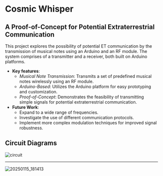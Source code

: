 # Cosmic Whisper 
## A Proof-of-Concept for Potential Extraterrestrial Communication
This project explores the possibility of potential ET communication by the transmission of musical notes using an Arduino and an RF module. The system comprises of a transmitter and a receiver, both built on Arduino platforms.
- **Key features**:
  - *Musical Note Transmission*: Transmits a set of predefined musical notes wirelessly using an RF module.
  - *Arduino-Based*: Utilizes the Arduino platform for easy prototyping and customization.
  - *Proof-of-Concept*: Demonstrates the feasibility of transmitting simple signals for potential extraterrestrial communication.
- **Future Work**:
  - Expand to a wide range of frequencies.
  - Investigate the use of different communication protocols.
  - Implement more complex modulation techniques for improved signal robustness.
## Circuit Diagrams
![circuit](https://github.com/user-attachments/assets/299920ad-35a9-4fdc-9a06-25ef99901fc4)
___________________________________________________________________________________________________
![20250115_181413](https://github.com/user-attachments/assets/72d94d7f-27ee-4eff-8b82-57dba7416150)


